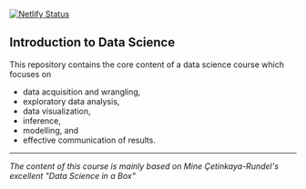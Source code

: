 [![Netlify Status](https://api.netlify.com/api/v1/badges/5b84fe0d-e6d0-49f0-8163-5d332c25a09d/deploy-status)](https://app.netlify.com/sites/data-science-basics/deploys)

## Introduction to Data Science

This repository contains the core content of a data science course which focuses on 

- data acquisition and wrangling, 
- exploratory data analysis, 
- data visualization, 
- inference, 
- modelling, and 
- effective communication of results.


---

*The content of this course is mainly based on Mine Çetinkaya-Rundel's excellent "Data Science in a Box"*
